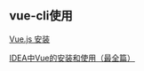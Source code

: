 ## vue-cli使用

[Vue.js 安装](https://www.runoob.com/vue2/vue-install.html)

[IDEA中Vue的安装和使用（最全篇）](https://blog.csdn.net/CCIEJohn_zhou/article/details/89043500)

